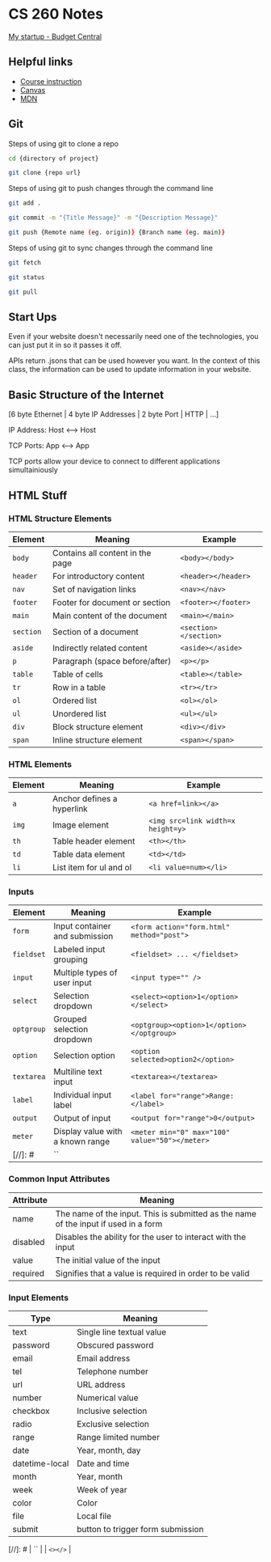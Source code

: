 # CS 260 Notes

[My startup - Budget Central]()

## Helpful links

- [Course instruction](https://github.com/webprogramming260)
- [Canvas](https://byu.instructure.com)
- [MDN](https://developer.mozilla.org)

## Git
Steps of using git to clone a repo
```bash
cd {directory of project}
```
```bash
git clone {repo url}
```
Steps of using git to push changes through the command line
```bash
git add .
```
```bash
git commit -m "{Title Message}" -m "{Description Message}"
```
```bash
git push {Remote name (eg. origin)} {Branch name (eg. main)}
```
Steps of using git to sync changes through the command line
```bash
git fetch
```
```bash
git status
```
```bash
git pull
```

## Start Ups
Even if your website doesn't necessarily need one of the technologies, you can just put it in so it passes it off.

APIs return .jsons that can be used however you want. In the context of this class, the information can be used to update information in your website.

## Basic Structure of the Internet
[6 byte Ethernet | 4 byte IP Addresses | 2 byte Port | HTTP | ...]

IP Address: Host <--> Host

TCP Ports: App <--> App

TCP ports allow your device to connect to different applications simultainiously

## HTML Stuff

### HTML Structure Elements
| Element    | Meaning                          | Example                                        |
| ---------- | -------------------------------- | ---------------------------------------------- |
| `body`     | Contains all content in the page | `<body></body>`                                |
| `header`   | For introductory content         | `<header></header>`                            |
| `nav`      | Set of navigation links          | `<nav></nav>`                                  |
| `footer`   | Footer for document or section   | `<footer></footer>`                            |
| `main`     | Main content of the document     | `<main></main>`                                |
| `section`  | Section of a document            | `<section></section>`                          |
| `aside`    | Indirectly related content       | `<aside></aside>`                              |
| `p`        | Paragraph (space before/after)   | `<p></p>`                                      |
| `table`    | Table of cells                   | `<table></table>`                              |
| `tr`       | Row in a table                   | `<tr></tr>`                                    |
| `ol`       | Ordered list                     | `<ol></ol>`                                    |
| `ul`       | Unordered list                   | `<ul></ul>`                                    |
| `div`      | Block structure element          | `<div></div>`                                  |
| `span`     | Inline structure element         | `<span></span>`                                |

### HTML Elements
| Element    | Meaning                          | Example                                        |
| ---------- | -------------------------------- | ---------------------------------------------- |
| `a`        | Anchor defines a hyperlink       | `<a href=link></a>`                            |
| `img`      | Image element                    | `<img src=link width=x height=y>`              |
| `th`       | Table header element             | `<th></th>`                                    |
| `td`       | Table data element               | `<td></td>`                                    |
| `li`       | List item for ul and ol          | `<li value=num></li>`                          |

### Inputs
| Element    | Meaning                          | Example                                        |
| ---------- | -------------------------------- | ---------------------------------------------- |
| `form`     | Input container and submission   | `<form action="form.html" method="post">`      |
| `fieldset` | Labeled input grouping           | `<fieldset> ... </fieldset>`                   |
| `input`    | Multiple types of user input     | `<input type="" />`                            |
| `select`   | Selection dropdown               | `<select><option>1</option></select>`          |
| `optgroup` | Grouped selection dropdown       | `<optgroup><option>1</option></optgroup>`      |
| `option`   | Selection option                 | `<option selected>option2</option>`            |
| `textarea` | Multiline text input             | `<textarea></textarea>`                        |
| `label`    | Individual input label           | `<label for="range">Range: </label>`           |
| `output`   | Output of input                  | `<output for="range">0</output>`               |
| `meter`    | Display value with a known range | `<meter min="0" max="100" value="50"></meter>` |
[//]: # | ``     |    | `<></>`      |

### Common Input Attributes
| Attribute | Meaning                                                                             |
| --------- | ----------------------------------------------------------------------------------- |
| name      | The name of the input. This is submitted as the name of the input if used in a form |
| disabled  | Disables the ability for the user to interact with the input                        |
| value     | The initial value of the input                                                      |
| required  | Signifies that a value is required in order to be valid                             |

### Input Elements
| Type           | Meaning                           |
| -------------- | --------------------------------- |
| text           | Single line textual value         |
| password       | Obscured password                 |
| email          | Email address                     |
| tel            | Telephone number                  |
| url            | URL address                       |
| number         | Numerical value                   |
| checkbox       | Inclusive selection               |
| radio          | Exclusive selection               |
| range          | Range limited number              |
| date           | Year, month, day                  |
| datetime-local | Date and time                     |
| month          | Year, month                       |
| week           | Week of year                      |
| color          | Color                             |
| file           | Local file                        |
| submit         | button to trigger form submission |

[//]: # | ``     |    | `<></>`      |
